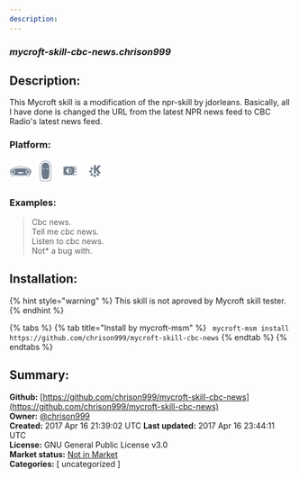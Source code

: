 ```yaml
---
description: 
---
```


### _mycroft-skill-cbc-news.chrison999_  
## Description:  
This Mycroft skill is a modification of the npr-skill by jdorleans.
Basically, all I have done is changed the URL from the latest NPR
news feed to CBC Radio's latest news feed.  
  
### Platform:  
 ![Mark I](../.gitbook/assets/mark-1-icon.png)  ![Mark II](../.gitbook/assets/mark-2-icon.png)  ![Picroft](../.gitbook/assets/picroft-icon.png)  ![plasmoid](../.gitbook/assets/kde.png)   
### Examples:  
> Cbc news.  
> Tell me cbc news.  
> Listen to cbc news.  
> Not* a bug with.  
  
## Installation:  
{% hint style="warning" %}
This skill is not aproved by Mycroft skill tester.
{% endhint %}
    
{% tabs %}
{% tab title="Install by mycroft-msm" %}
``` mycroft-msm install https://github.com/chrison999/mycroft-skill-cbc-news```
{% endtab %}
  {% endtabs %}
    
## Summary:  
**Github:** [https://github.com/chrison999/mycroft-skill-cbc-news](https://github.com/chrison999/mycroft-skill-cbc-news)  
**Owner:** [@chrison999](https://github.com/chrison999)  
**Created:** 2017 Apr 16 21:39:02 UTC  **Last updated:** 2017 Apr 16 23:44:11 UTC  
**License:** GNU General Public License v3.0  
**Market status:** [Not in Market](https://market.mycroft.ai/skill/)  
**Categories:** [ uncategorized ]   
